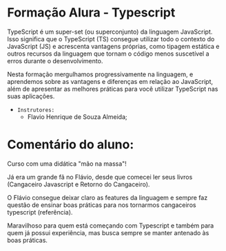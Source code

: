# Formação Alura - Typescript

  TypeScript é um super-set (ou superconjunto) da linguagem JavaScript.
  Isso significa que o TypeScript (TS) consegue utilizar todo o contexto do JavaScript (JS) e acrescenta vantagens próprias, como tipagem estática e outros recursos da linguagem que tornam o código menos suscetível a erros durante o desenvolvimento.

  Nesta formação mergulhamos progressivamente na linguagem, e aprendemos sobre as vantagens e diferenças em relação ao JavaScript, além de apresentar as melhores práticas para você utilizar TypeScript nas suas aplicações.

- `Instrutores:`
  - Flavio Henrique de Souza Almeida;

# Comentário do aluno:

Curso com uma didática "mão na massa"!

Já era um grande fã no Flávio, desde que comecei ler seus livros (Cangaceiro Javascript e Retorno do Cangaceiro).

O Flávio consegue deixar claro as features da linguagem e sempre faz questão de ensinar boas práticas para nos tornarmos cangaceiros typescript (referência).

Maravilhoso para quem está começando com Typescript e também para quem já
possui experiência, mas busca sempre se manter antenado às boas práticas. 
